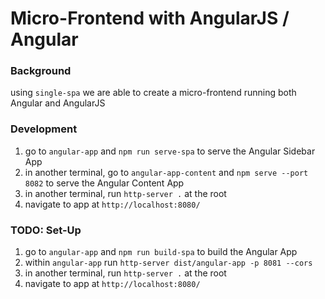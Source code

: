 # Micro-Frontend with AngularJS / Angular

### Background

using `single-spa` we are able to create a micro-frontend running both Angular and AngularJS

### Development

1. go to `angular-app` and `npm run serve-spa` to serve the Angular Sidebar App
2. in another terminal, go to `angular-app-content` and `npm serve --port 8082` to serve the Angular Content App
3. in another terminal, run `http-server .` at the root
4. navigate to app at `http://localhost:8080/`

### TODO: Set-Up

1. go to `angular-app` and `npm run build-spa` to build the Angular App
2. within `angular-app` run `http-server dist/angular-app -p 8081 --cors`
3. in another terminal, run `http-server .` at the root
4. navigate to app at `http://localhost:8080/`
